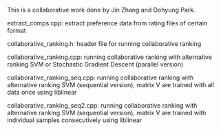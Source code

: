 This is a collaborative work done by Jin Zhang and Dohyung Park.

extract_comps.cpp:		extract preference data from rating files of certain format 

collaborative_ranking.h:	header file for running collaborative ranking 

collaborative_ranking.cpp:	running collaborative ranking with alternative ranking SVM or Stochastic Gradient Descent (parallel version)

collaborative_ranking_seq.cpp:	running collaborative ranking with alternative ranking SVM (sequential version), matrix V are trained with all data once using liblinear

collaborative_ranking_seq2.cpp:	running collaborative ranking with alternative ranking SVM (sequential version), matrix V are trained with individual samples consecutively using liblinear

